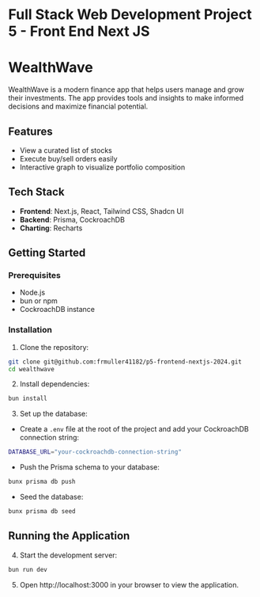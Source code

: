 # Full Stack Web Development Project 5 - Front End Next JS

# WealthWave

WealthWave is a modern finance app that helps users manage and grow their investments. The app provides tools and insights to make informed decisions and maximize financial potential.

## Features

- View a curated list of stocks
- Execute buy/sell orders easily
- Interactive graph to visualize portfolio composition

## Tech Stack

- **Frontend**: Next.js, React, Tailwind CSS, Shadcn UI
- **Backend**: Prisma, CockroachDB
- **Charting**: Recharts

## Getting Started

### Prerequisites

- Node.js
- bun or npm
- CockroachDB instance

### Installation

1. Clone the repository:

```bash
git clone git@github.com:frmuller41182/p5-frontend-nextjs-2024.git
cd wealthwave
```

2. Install dependencies:

```bash
bun install
```

3. Set up the database:

- Create a `.env` file at the root of the project and add your CockroachDB connection string:

```bash
DATABASE_URL="your-cockroachdb-connection-string"
```

- Push the Prisma schema to your database:

```bash
bunx prisma db push
```

- Seed the database:

```bash
bunx prisma db seed
```

## Running the Application

4. Start the development server:

```bash
bun run dev
```

5. Open http://localhost:3000 in your browser to view the application.
